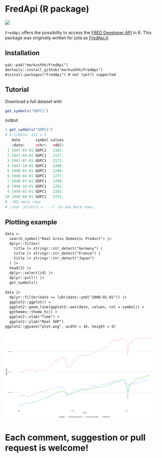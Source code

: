 # FredApi (R package)

![](./logo.png)

`FredApi` offers the possibility to access the [FRED Developer API](https://research.stlouisfed.org/docs/api/) in R.
This package was originally written for julia as [FredApi.jl](https://github.com/markushhh/FredApi.jl).

## Installation

```@R
pak::pak("markushhh/FredApi")
devtools::install_github("markushhh/FredApi")
#install.packages("FredApi") # not (yet?) supported
```

## Tutorial

Download a full dataset with

```R
get_symbols("GDPC1")
```

output

```R
> get_symbols("GDPC1")
# A tibble: 311 × 3
   date       symbol values
   <date>     <chr>   <dbl>
 1 1947-01-01 GDPC1   2183.
 2 1947-04-01 GDPC1   2177.
 3 1947-07-01 GDPC1   2172.
 4 1947-10-01 GDPC1   2206.
 5 1948-01-01 GDPC1   2240.
 6 1948-04-01 GDPC1   2277.
 7 1948-07-01 GDPC1   2290.
 8 1948-10-01 GDPC1   2292.
 9 1949-01-01 GDPC1   2261.
10 1949-04-01 GDPC1   2253.
# ℹ 301 more rows
# ℹ Use `print(n = ...)` to see more rows
```

## Plotting example

```@R
data <- 
  search_symbol("Real Gross Domestic Product") |>
  dplyr::filter(
    title |> stringr::str_detect("Germany") |
    title |> stringr::str_detect("France") |
    title |> stringr::str_detect("Japan")
  ) |>
  head(3) |>
  dplyr::select(id) |>
  dplyr::pull() |>
  get_symbols() 
  
data |> 
  dplyr::filter(date >= lubridate::ymd("2000-01-01")) |>
  ggplot2::ggplot() +
  ggplot2::geom_line(ggplot2::aes(date, values, col = symbol)) +
  ggthemes::theme_hc() + 
  ggplot2::xlab("Time") +
  ggplot2::ylab("Real GDP")
ggplot2::ggsave("plot.png", width = 16, height = 9)
```

!["plot"](./plot.png)

# Each comment, suggestion or pull request is welcome!